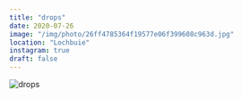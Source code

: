 ```yaml
---
title: "drops"
date: 2020-07-26
image: "/img/photo/26ff4785364f19577e06f399608c963d.jpg"
location: "Lochbuie"
instagram: true
draft: false
---
```


![drops](/img/photo/26ff4785364f19577e06f399608c963d.jpg)

